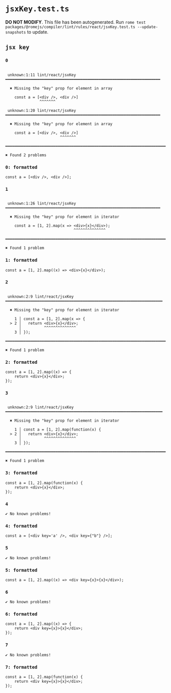 # `jsxKey.test.ts`

**DO NOT MODIFY**. This file has been autogenerated. Run `rome test packages/@romejs/compiler/lint/rules/react/jsxKey.test.ts --update-snapshots` to update.

## `jsx key`

### `0`

```

 unknown:1:11 lint/react/jsxKey ━━━━━━━━━━━━━━━━━━━━━━━━━━━━━━━━━━━━━━━━━━━━━━━━━━━━━━━━━━━━━━━━━━━━

  ✖ Missing the "key" prop for element in array

    const a = [<div />, <div />]
               ^^^^^^^

 unknown:1:20 lint/react/jsxKey ━━━━━━━━━━━━━━━━━━━━━━━━━━━━━━━━━━━━━━━━━━━━━━━━━━━━━━━━━━━━━━━━━━━━

  ✖ Missing the "key" prop for element in array

    const a = [<div />, <div />]
                        ^^^^^^^

━━━━━━━━━━━━━━━━━━━━━━━━━━━━━━━━━━━━━━━━━━━━━━━━━━━━━━━━━━━━━━━━━━━━━━━━━━━━━━━━━━━━━━━━━━━━━━━━━━━━

✖ Found 2 problems

```

### `0: formatted`

```
const a = [<div />, <div />];

```

### `1`

```

 unknown:1:26 lint/react/jsxKey ━━━━━━━━━━━━━━━━━━━━━━━━━━━━━━━━━━━━━━━━━━━━━━━━━━━━━━━━━━━━━━━━━━━━

  ✖ Missing the "key" prop for element in iterator

    const a = [1, 2].map(x => <div>{x}</div>);
                              ^^^^^^^^^^^^^^

━━━━━━━━━━━━━━━━━━━━━━━━━━━━━━━━━━━━━━━━━━━━━━━━━━━━━━━━━━━━━━━━━━━━━━━━━━━━━━━━━━━━━━━━━━━━━━━━━━━━

✖ Found 1 problem

```

### `1: formatted`

```
const a = [1, 2].map((x) => <div>{x}</div>);

```

### `2`

```

 unknown:2:9 lint/react/jsxKey ━━━━━━━━━━━━━━━━━━━━━━━━━━━━━━━━━━━━━━━━━━━━━━━━━━━━━━━━━━━━━━━━━━━━━

  ✖ Missing the "key" prop for element in iterator

    1 │ const a = [1, 2].map(x => {
  > 2 │   return <div>{x}</div>;
      │          ^^^^^^^^^^^^^^
    3 │ });

━━━━━━━━━━━━━━━━━━━━━━━━━━━━━━━━━━━━━━━━━━━━━━━━━━━━━━━━━━━━━━━━━━━━━━━━━━━━━━━━━━━━━━━━━━━━━━━━━━━━

✖ Found 1 problem

```

### `2: formatted`

```
const a = [1, 2].map((x) => {
	return <div>{x}</div>;
});

```

### `3`

```

 unknown:2:9 lint/react/jsxKey ━━━━━━━━━━━━━━━━━━━━━━━━━━━━━━━━━━━━━━━━━━━━━━━━━━━━━━━━━━━━━━━━━━━━━

  ✖ Missing the "key" prop for element in iterator

    1 │ const a = [1, 2].map(function(x) {
  > 2 │   return <div>{x}</div>;
      │          ^^^^^^^^^^^^^^
    3 │ });

━━━━━━━━━━━━━━━━━━━━━━━━━━━━━━━━━━━━━━━━━━━━━━━━━━━━━━━━━━━━━━━━━━━━━━━━━━━━━━━━━━━━━━━━━━━━━━━━━━━━

✖ Found 1 problem

```

### `3: formatted`

```
const a = [1, 2].map(function(x) {
	return <div>{x}</div>;
});

```

### `4`

```
✔ No known problems!

```

### `4: formatted`

```
const a = [<div key='a' />, <div key={"b"} />];

```

### `5`

```
✔ No known problems!

```

### `5: formatted`

```
const a = [1, 2].map((x) => <div key={x}>{x}</div>);

```

### `6`

```
✔ No known problems!

```

### `6: formatted`

```
const a = [1, 2].map((x) => {
	return <div key={x}>{x}</div>;
});

```

### `7`

```
✔ No known problems!

```

### `7: formatted`

```
const a = [1, 2].map(function(x) {
	return <div key={x}>{x}</div>;
});

```

